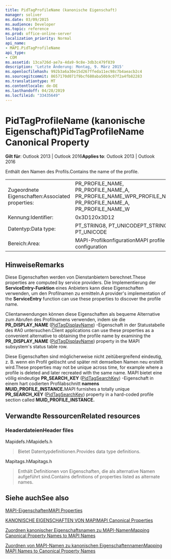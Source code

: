 ```yaml
---
title: PidTagProfileName (kanonische Eigenschaft)
manager: soliver
ms.date: 03/09/2015
ms.audience: Developer
ms.topic: reference
ms.prod: office-online-server
localization_priority: Normal
api_name:
- MAPI.PidTagProfileName
api_type:
- COM
ms.assetid: 13ca726d-ae7a-4da9-9c8e-3db3c479f839
description: 'Letzte Änderung: Montag, 9. März 2015'
ms.openlocfilehash: 992b3a6a30e15d267ffeda11ec98c7b4aeacb2c4
ms.sourcegitcommit: 8657170d071f9bcf680aba50b9c07f2a4fb82283
ms.translationtype: MT
ms.contentlocale: de-DE
ms.lasthandoff: 04/28/2019
ms.locfileid: "33435649"
---
```

# <a name="pidtagprofilename-canonical-property"></a><span data-ttu-id="6319e-103">PidTagProfileName (kanonische Eigenschaft)</span><span class="sxs-lookup"><span data-stu-id="6319e-103">PidTagProfileName Canonical Property</span></span>

  
  
<span data-ttu-id="6319e-104">**Gilt für**: Outlook 2013 | Outlook 2016</span><span class="sxs-lookup"><span data-stu-id="6319e-104">**Applies to**: Outlook 2013 | Outlook 2016</span></span> 
  
<span data-ttu-id="6319e-105">Enthält den Namen des Profils.</span><span class="sxs-lookup"><span data-stu-id="6319e-105">Contains the name of the profile.</span></span>
  
|||
|:-----|:-----|
|<span data-ttu-id="6319e-106">Zugeordnete Eigenschaften:</span><span class="sxs-lookup"><span data-stu-id="6319e-106">Associated properties:</span></span>  <br/> |<span data-ttu-id="6319e-107">PR_PROFILE_NAME, PR_PROFILE_NAME_A, PR_PROFILE_NAME_W</span><span class="sxs-lookup"><span data-stu-id="6319e-107">PR_PROFILE_NAME, PR_PROFILE_NAME_A, PR_PROFILE_NAME_W</span></span>  <br/> |
|<span data-ttu-id="6319e-108">Kennung:</span><span class="sxs-lookup"><span data-stu-id="6319e-108">Identifier:</span></span>  <br/> |<span data-ttu-id="6319e-109">0x3D12</span><span class="sxs-lookup"><span data-stu-id="6319e-109">0x3D12</span></span>  <br/> |
|<span data-ttu-id="6319e-110">Datentyp:</span><span class="sxs-lookup"><span data-stu-id="6319e-110">Data type:</span></span>  <br/> |<span data-ttu-id="6319e-111">PT_STRING8, PT_UNICODE</span><span class="sxs-lookup"><span data-stu-id="6319e-111">PT_STRING8, PT_UNICODE</span></span>  <br/> |
|<span data-ttu-id="6319e-112">Bereich:</span><span class="sxs-lookup"><span data-stu-id="6319e-112">Area:</span></span>  <br/> |<span data-ttu-id="6319e-113">MAPI-Profilkonfiguration</span><span class="sxs-lookup"><span data-stu-id="6319e-113">MAPI profile configuration</span></span>  <br/> |
   
## <a name="remarks"></a><span data-ttu-id="6319e-114">Hinweise</span><span class="sxs-lookup"><span data-stu-id="6319e-114">Remarks</span></span>

<span data-ttu-id="6319e-115">Diese Eigenschaften werden von Dienstanbietern berechnet.</span><span class="sxs-lookup"><span data-stu-id="6319e-115">These properties are computed by service providers.</span></span> <span data-ttu-id="6319e-116">Die Implementierung der **ServiceEntry-Funktion** eines Anbieters kann diese Eigenschaften verwenden, um den Profilnamen zu ermitteln.</span><span class="sxs-lookup"><span data-stu-id="6319e-116">A provider's implementation of the **ServiceEntry** function can use these properties to discover the profile name.</span></span> 
  
<span data-ttu-id="6319e-117">Clientanwendungen können diese Eigenschaften als bequeme Alternative zum Abrufen des Profilnamens verwenden, indem sie die **PR_DISPLAY_NAME** ([PidTagDisplayName](pidtagdisplayname-canonical-property.md)) -Eigenschaft in der Statustabelle des #A0 untersuchen.</span><span class="sxs-lookup"><span data-stu-id="6319e-117">Client applications can use these properties as a convenient alternative to obtaining the profile name by examining the **PR_DISPLAY_NAME** ([PidTagDisplayName](pidtagdisplayname-canonical-property.md)) property in the MAPI subsystem's status table row.</span></span>
  
<span data-ttu-id="6319e-118">Diese Eigenschaften sind möglicherweise nicht zeitübergreifend eindeutig, z. B. wenn ein Profil gelöscht und später mit demselben Namen neu erstellt wird.</span><span class="sxs-lookup"><span data-stu-id="6319e-118">These properties may not be unique across time, for example where a profile is deleted and later recreated with the same name.</span></span> <span data-ttu-id="6319e-119">MAPI bietet eine völlig eindeutige **PR_SEARCH_KEY** ([PidTagSearchKey](pidtagsearchkey-canonical-property.md)) -Eigenschaft in einem hart codierten Profilabschnitt **namens MUID_PROFILE_INSTANCE.**</span><span class="sxs-lookup"><span data-stu-id="6319e-119">MAPI furnishes a totally unique **PR_SEARCH_KEY** ([PidTagSearchKey](pidtagsearchkey-canonical-property.md)) property in a hard-coded profile section called **MUID_PROFILE_INSTANCE.**</span></span>
  
## <a name="related-resources"></a><span data-ttu-id="6319e-120">Verwandte Ressourcen</span><span class="sxs-lookup"><span data-stu-id="6319e-120">Related resources</span></span>

### <a name="header-files"></a><span data-ttu-id="6319e-121">Headerdateien</span><span class="sxs-lookup"><span data-stu-id="6319e-121">Header files</span></span>

<span data-ttu-id="6319e-122">Mapidefs.h</span><span class="sxs-lookup"><span data-stu-id="6319e-122">Mapidefs.h</span></span>
  
> <span data-ttu-id="6319e-123">Bietet Datentypdefinitionen.</span><span class="sxs-lookup"><span data-stu-id="6319e-123">Provides data type definitions.</span></span>
    
<span data-ttu-id="6319e-124">Mapitags.h</span><span class="sxs-lookup"><span data-stu-id="6319e-124">Mapitags.h</span></span>
  
> <span data-ttu-id="6319e-125">Enthält Definitionen von Eigenschaften, die als alternative Namen aufgeführt sind.</span><span class="sxs-lookup"><span data-stu-id="6319e-125">Contains definitions of properties listed as alternate names.</span></span>
    
## <a name="see-also"></a><span data-ttu-id="6319e-126">Siehe auch</span><span class="sxs-lookup"><span data-stu-id="6319e-126">See also</span></span>



[<span data-ttu-id="6319e-127">MAPI-Eigenschaften</span><span class="sxs-lookup"><span data-stu-id="6319e-127">MAPI Properties</span></span>](mapi-properties.md)
  
[<span data-ttu-id="6319e-128">KANONISCHE EIGENSCHAFTEN VON MAPI</span><span class="sxs-lookup"><span data-stu-id="6319e-128">MAPI Canonical Properties</span></span>](mapi-canonical-properties.md)
  
[<span data-ttu-id="6319e-129">Zuordnen kanonischer Eigenschaftsnamen zu MAPI-Namen</span><span class="sxs-lookup"><span data-stu-id="6319e-129">Mapping Canonical Property Names to MAPI Names</span></span>](mapping-canonical-property-names-to-mapi-names.md)
  
[<span data-ttu-id="6319e-130">Zuordnen von MAPI-Namen zu kanonischen Eigenschaftennamen</span><span class="sxs-lookup"><span data-stu-id="6319e-130">Mapping MAPI Names to Canonical Property Names</span></span>](mapping-mapi-names-to-canonical-property-names.md)

